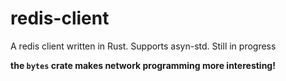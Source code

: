 # redis-client

A redis client written in Rust. Supports asyn-std. 
Still in progress

**the `bytes` crate makes network programming more interesting!**